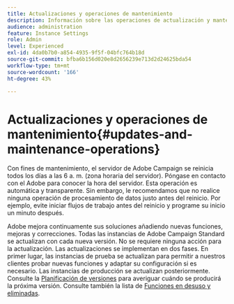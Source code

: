```yaml
---
title: Actualizaciones y operaciones de mantenimiento
description: Información sobre las operaciones de actualización y mantenimiento del servidor de Adobe Campaign.
audience: administration
feature: Instance Settings
role: Admin
level: Experienced
exl-id: 4da0b7b0-a854-4935-9f5f-04bfc764b18d
source-git-commit: bfba6b156d020e8d2656239e713d2d24625bda54
workflow-type: tm+mt
source-wordcount: '166'
ht-degree: 43%

---
```


# Actualizaciones y operaciones de mantenimiento{#updates-and-maintenance-operations}

Con fines de mantenimiento, el servidor de Adobe Campaign se reinicia todos los días a las 6 a. m. (zona horaria del servidor). Póngase en contacto con el Adobe para conocer la hora del servidor. Esta operación es automática y transparente. Sin embargo, le recomendamos que no realice ninguna operación de procesamiento de datos justo antes del reinicio. Por ejemplo, evite iniciar flujos de trabajo antes del reinicio y programe su inicio un minuto después.

Adobe mejora continuamente sus soluciones añadiendo nuevas funciones, mejoras y correcciones. Todas las instancias de Adobe Campaign Standard se actualizan con cada nueva versión. No se requiere ninguna acción para la actualización. Las actualizaciones se implementan en dos fases. En primer lugar, las instancias de prueba se actualizan para permitir a nuestros clientes probar nuevas funciones y adaptar su configuración si es necesario. Las instancias de producción se actualizan posteriormente. Consulte la [Planificación de versiones](https://helpx.adobe.com/es/campaign/kb/acs-release-planning.html) para averiguar cuándo se producirá la próxima versión. Consulte también la lista de [Funciones en desuso y eliminadas](../../rn/using/deprecated-features.md).
